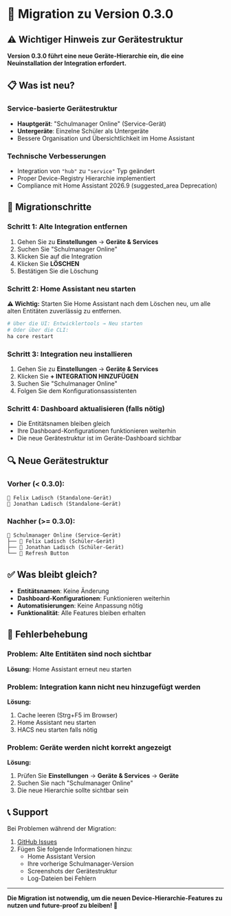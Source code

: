 # 🔄 Migration zu Version 0.3.0

## ⚠️ Wichtiger Hinweis zur Gerätestruktur

**Version 0.3.0 führt eine neue Geräte-Hierarchie ein, die eine Neuinstallation der Integration erfordert.**

## 📋 Was ist neu?

### Service-basierte Gerätestruktur
- **Hauptgerät**: "Schulmanager Online" (Service-Gerät)
- **Untergeräte**: Einzelne Schüler als Untergeräte
- Bessere Organisation und Übersichtlichkeit im Home Assistant

### Technische Verbesserungen
- Integration von `"hub"` zu `"service"` Typ geändert
- Proper Device-Registry Hierarchie implementiert
- Compliance mit Home Assistant 2026.9 (suggested_area Deprecation)

## 🔧 Migrationschritte

### Schritt 1: Alte Integration entfernen
1. Gehen Sie zu **Einstellungen** → **Geräte & Services**
2. Suchen Sie "Schulmanager Online" 
3. Klicken Sie auf die Integration
4. Klicken Sie **LÖSCHEN**
5. Bestätigen Sie die Löschung

### Schritt 2: Home Assistant neu starten
**⚠️ Wichtig:** Starten Sie Home Assistant nach dem Löschen neu, um alle alten Entitäten zuverlässig zu entfernen.

```bash
# Über die UI: Entwicklertools → Neu starten
# Oder über die CLI:
ha core restart
```

### Schritt 3: Integration neu installieren
1. Gehen Sie zu **Einstellungen** → **Geräte & Services**
2. Klicken Sie **+ INTEGRATION HINZUFÜGEN**
3. Suchen Sie "Schulmanager Online"
4. Folgen Sie dem Konfigurationsassistenten

### Schritt 4: Dashboard aktualisieren (falls nötig)
- Die Entitätsnamen bleiben gleich
- Ihre Dashboard-Konfigurationen funktionieren weiterhin
- Die neue Gerätestruktur ist im Geräte-Dashboard sichtbar

## 🔍 Neue Gerätestruktur

### Vorher (< 0.3.0):
```
📱 Felix Ladisch (Standalone-Gerät)
📱 Jonathan Ladisch (Standalone-Gerät)
```

### Nachher (>= 0.3.0):
```
🏢 Schulmanager Online (Service-Gerät)
├── 👤 Felix Ladisch (Schüler-Gerät)
├── 👤 Jonathan Ladisch (Schüler-Gerät)
└── 🔄 Refresh Button
```

## ✅ Was bleibt gleich?

- **Entitätsnamen**: Keine Änderung
- **Dashboard-Konfigurationen**: Funktionieren weiterhin
- **Automatisierungen**: Keine Anpassung nötig
- **Funktionalität**: Alle Features bleiben erhalten

## 🚨 Fehlerbehebung

### Problem: Alte Entitäten sind noch sichtbar
**Lösung:** Home Assistant erneut neu starten

### Problem: Integration kann nicht neu hinzugefügt werden
**Lösung:** 
1. Cache leeren (Strg+F5 im Browser)
2. Home Assistant neu starten
3. HACS neu starten falls nötig

### Problem: Geräte werden nicht korrekt angezeigt
**Lösung:**
1. Prüfen Sie **Einstellungen** → **Geräte & Services** → **Geräte**
2. Suchen Sie nach "Schulmanager Online"
3. Die neue Hierarchie sollte sichtbar sein

## 📞 Support

Bei Problemen während der Migration:
1. [GitHub Issues](https://github.com/MrIcemanLE/Schulmanager-homeassistant/issues)
2. Fügen Sie folgende Informationen hinzu:
   - Home Assistant Version
   - Ihre vorherige Schulmanager-Version
   - Screenshots der Gerätestruktur
   - Log-Dateien bei Fehlern

---

**Die Migration ist notwendig, um die neuen Device-Hierarchie-Features zu nutzen und future-proof zu bleiben! 🚀**